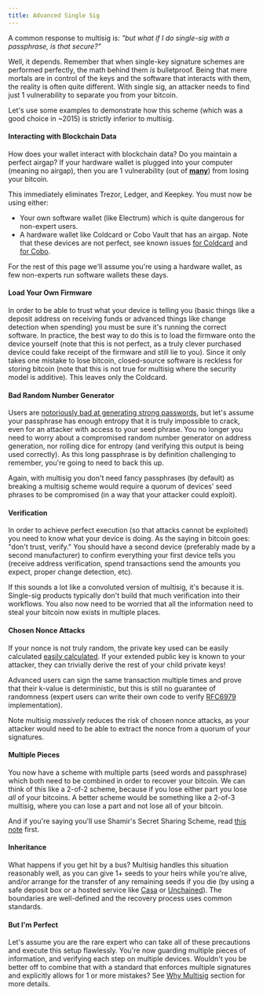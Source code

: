 ```yaml
---
title: Advanced Single Sig
---
```


A common response to multisig is: *"but what if I do single-sig with a passphrase, is that secure?"*

Well, it depends.
Remember that when single-key signature schemes are performed perfectly, the math behind them *is* bulletproof.
Being that mere mortals are in control of the keys and the software that interacts with them, the reality is often quite different.
With single sig, an attacker needs to find just 1 vulnerability to separate you from your bitcoin.

Let's use some examples to demonstrate how this scheme (which was a good choice in ~2015) is strictly inferior to multisig.

#### Interacting with Blockchain Data
How does your wallet interact with blockchain data?
Do you maintain a perfect airgap?
If your hardware wallet is plugged into your computer (meaning no airgap), then you are 1 vulnerability (out of **[many](https://twitter.com/mflaxman/status/1149018598708568065)**) from losing your bitcoin.

This immediately eliminates Trezor, Ledger, and Keepkey.
You must now be using either:
* Your own software wallet (like Electrum) which is quite dangerous for non-expert users.
* A hardware wallet like Coldcard or Cobo Vault that has an airgap. Note that these devices are not perfect, see known issues [for Coldcard](/known-issues/hardware/coldcard) and [for Cobo](/known-issues/hardware/cobo).

For the rest of this page we'll assume you're using a hardware wallet, as few non-experts run software wallets these days.

#### Load Your Own Firmware
In order to be able to trust what your device is telling you (basic things like a deposit address on receiving funds or advanced things like change detection when spending) you must be sure it's running the correct software.
In practice, the best way to do this is to load the firmware onto the device yourself (note that this is not perfect, as a truly clever purchased device could fake receipt of the firmware and still lie to you).
Since it only takes one mistake to lose bitcoin, closed-source software is reckless for storing bitcoin (note that this is not true for multisig where the security model is additive).
This leaves only the Coldcard.

#### Bad Random Number Generator
Users are [notoriously bad at generating strong passwords](https://www.youtube.com/watch?v=_JNGI1dI-e8), but let's assume your passphrase has enough entropy that it is truly impossible to crack, even for an attacker with access to your seed phrase.
You no longer you need to worry about a compromised random number generator on address generation, nor rolling dice for entropy (and verifying this output is being used correctly).
As this long passphrase is by definition challenging to remember, you're going to need to back this up.

Again, with multisig you don't need fancy passphrases (by default) as breaking a multisig scheme would require a quorum of devices' seed phrases to be compromised (in a way that your attacker could exploit).

#### Verification
In order to achieve perfect execution (so that attacks cannot be exploited) you need to know what your device is doing.
As the saying in bitcoin goes: "don't trust, verify."
You should have a second device (preferably made by a second manufacturer) to confirm everything your first device tells you (receive address verification, spend transactions send the amounts you expect, proper change detection, etc).

If this sounds a lot like a convoluted version of multisig, it's because it is.
Single-sig products typically don't build that much verification into their workflows.
You also now need to be worried that all the information need to steal your bitcoin now exists in multiple places.

#### Chosen Nonce Attacks
If your nonce is not truly random, the private key used can be easily calculated [easily calculated](https://twitter.com/mflaxman/status/1082045755991486464).
If your extended public key is known to your attacker, they can trivially derive the rest of your child private keys!

Advanced users can sign the same transaction multiple times and prove that their k-value is deterministic, but this is still no guarantee of randomness (expert users can write their own code to verify [RFC6979](https://tools.ietf.org/html/rfc6979) implementation).

Note multisig *massively* reduces the risk of chosen nonce attacks, as your attacker would need to be able to extract the nonce from a quorum of your signatures.

#### Multiple Pieces
You now have a scheme with multiple parts (seed words and passphrase) which both need to be combined in order to recover your bitcoin.
We can think of this like a 2-of-2 scheme, because if you lose either part you lose *all* of your bitcoins.
A better scheme would be something like a 2-of-3 multisig, where you can lose a part and not lose all of your bitcoin.

And if you're saying you'll use Shamir's Secret Sharing Scheme, read [this note](/why-multisig-advanced#shamirs-secret-sharing-scheme) first.

#### Inheritance
What happens if you get hit by a bus?
Multisig handles this situation reasonably well, as you can give 1+ seeds to your heirs while you're alive, and/or arrange for the transfer of any remaining seeds if you die (by using a safe deposit box or a hosted service like [Casa](/known-issues/hosted/casa) or [Unchained](/known-issues/hosted/unchained)).
The boundaries are well-defined and the recovery process uses common standards.

#### But I'm Perfect
Let's assume you are the rare expert who can take all of these precautions and execute this setup flawlessly.
You're now guarding multiple pieces of information, and verifying each step on multiple devices.
Wouldn't you be better off to combine that with a standard that enforces multiple signatures and explicitly allows for 1 or more mistakes?
See [Why Multisig](/why-multisig) section for more details.
